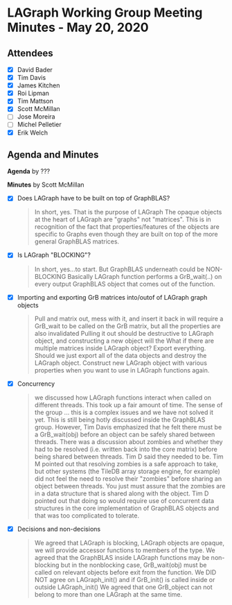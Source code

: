 # LAGraph Working Group Meeting Minutes - May 20, 2020

## Attendees
- [X] David Bader
- [X] Tim Davis
- [X] James Kitchen
- [X] Roi Lipman
- [X] Tim Mattson
- [X] Scott McMillan
- [ ] Jose Moreira
- [ ] Michel Pelletier
- [X] Erik Welch

## Agenda and Minutes

**Agenda** by ???

**Minutes** by Scott McMillan

- [X] Does LAGraph have to be built on top of GraphBLAS?
    > In short, yes.  That is the purpose of LAGraph
    > The opaque objects at the heart of LAGraph are "graphs" not "matrices".  This is  in recognition of the fact that properties/features of the objects are specific to Graphs even though they are built on top of the more general GraphBLAS matrices.
- [X] Is LAGraph "BLOCKING"?
    > In short, yes...to start. But GraphBLAS underneath could be NON-BLOCKING
    > Basically LAGraph function performs a GrB_wait(..) on every output GraphBLAS object that comes out of the function.
- [X] Importing and exporting GrB matrices into/outof of LAGraph graph objects
    > Pull and matrix out, mess with it, and insert it back in will require a GrB_wait to be called on the GrB matrix, but all the properties are also invalidated
    > Pulling it out should be destructive to LAGraph object, and constructing a new object will the
    > What if there are multiple matrices inside LAGraph object?  Export everything.
    > Should we just export all of the data objects and destroy the LAGraph object.  Construct new LAGraph object with various properties when you want to use in LAGraph functions again.
- [X] Concurrency
   > we discussed how LAGraph functions interact when called on different threads.  This took up a fair amount of time.  The sense of the group ... this is a complex issues and we have not solved it yet. This is still being hotly discussed inside the GraphBLAS group.  However, Tim Davis emphasized that he felt there must be a GrB_wait(obj) before an object can be safely shared between threads.
   > There was a discussion about zombies and whether they had to be resolved (i.e. written back into the core matrix) before being shared between threads.  Tim D said they needed to be.  Tim M pointed out that resolving zombies is a safe approach to take, but other systems (the TileDB array storage engine, for example) did not feel the need to resolve their "zombies" before sharing an object between threads.  You just must assure that the zombies are in a data structure that is shared along with the object.  Tim D pointed out that doing so would require use of concurrent data structures in the core implementation of GraphBLAS objects and that was too complicated to tolerate.
- [X]  Decisions and non-decisions
    > We agreed that LAGraph is blocking, LAGraph objects are opaque, we will provide accessor functions to members of the type.
    > We agreed that the GraphBLAS inside LAGraph functions may be non-blocking but in the nonblocking case, GrB_wait(obj) must be called on relevant objects before exit from the function.
    > We DID NOT agree on LAGraph_init() and if GrB_init() is called inside or outside LAGraph_init()
    > We agreed that one GrB_object can not belong to more than one LAGraph at the same time.
     